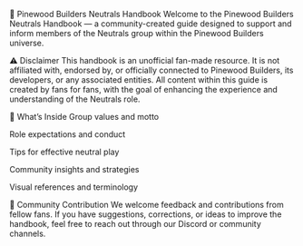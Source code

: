 📘 Pinewood Builders Neutrals Handbook
Welcome to the Pinewood Builders Neutrals Handbook — a community-created guide designed to support and inform members of the Neutrals group within the Pinewood Builders universe.

⚠️ Disclaimer
This handbook is an unofficial fan-made resource. It is not affiliated with, endorsed by, or officially connected to Pinewood Builders, its developers, or any associated entities. All content within this guide is created by fans for fans, with the goal of enhancing the experience and understanding of the Neutrals role.

📖 What’s Inside
Group values and motto

Role expectations and conduct

Tips for effective neutral play

Community insights and strategies

Visual references and terminology

🤝 Community Contribution
We welcome feedback and contributions from fellow fans. If you have suggestions, corrections, or ideas to improve the handbook, feel free to reach out through our Discord or community channels.
